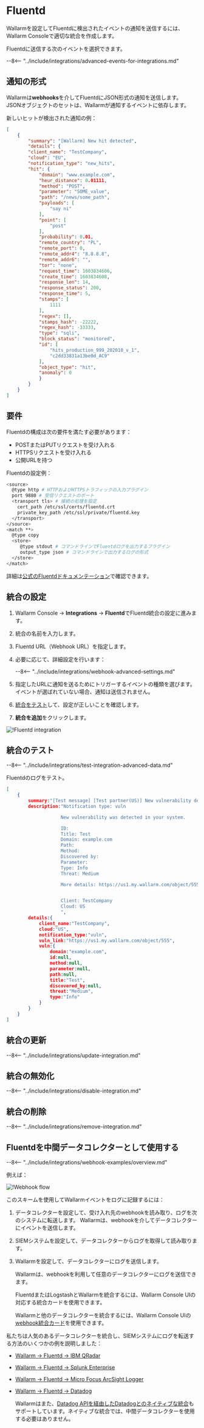 # Fluentd

Wallarmを設定してFluentdに検出されたイベントの通知を送信するには、Wallarm Consoleで適切な統合を作成します。

Fluentdに送信する次のイベントを選択できます。

--8<-- "../include/integrations/advanced-events-for-integrations.md"

## 通知の形式

Wallarmは**webhooks**を介してFluentdにJSON形式の通知を送信します。 JSONオブジェクトのセットは、Wallarmが通知するイベントに依存します。

新しいヒットが検出された通知の例：

```json
[
    {
        "summary": "[Wallarm] New hit detected",
        "details": {
        "client_name": "TestCompany",
        "cloud": "EU",
        "notification_type": "new_hits",
        "hit": {
            "domain": "www.example.com",
            "heur_distance": 0.01111,
            "method": "POST",
            "parameter": "SOME_value",
            "path": "/news/some_path",
            "payloads": [
                "say ni"
            ],
            "point": [
                "post"
            ],
            "probability": 0.01,
            "remote_country": "PL",
            "remote_port": 0,
            "remote_addr4": "8.8.8.8",
            "remote_addr6": "",
            "tor": "none",
            "request_time": 1603834606,
            "create_time": 1603834608,
            "response_len": 14,
            "response_status": 200,
            "response_time": 5,
            "stamps": [
                1111
            ],
            "regex": [],
            "stamps_hash": -22222,
            "regex_hash": -33333,
            "type": "sqli",
            "block_status": "monitored",
            "id": [
                "hits_production_999_202010_v_1",
                "c2dd33831a13be0d_AC9"
            ],
            "object_type": "hit",
            "anomaly": 0
            }
        }
    }
]
```

## 要件

Fluentdの構成は次の要件を満たす必要があります：

* POSTまたはPUTリクエストを受け入れる
* HTTPSリクエストを受け入れる
* 公開URLを持つ

Fluentdの設定例：

```bash linenums="1"
<source>
  @type http # HTTPおよびHTTPSトラフィックの入力プラグイン
  port 9880 # 受信リクエストのポート
  <transport tls> # 接続の処理を設定
    cert_path /etc/ssl/certs/fluentd.crt
    private_key_path /etc/ssl/private/fluentd.key
  </transport>
</source>
<match **>
  @type copy
  <store>
     @type stdout # コマンドラインでFluentdログを出力するプラグイン
     output_type json # コマンドラインで出力するログの形式
  </store>
</match>
```

詳細は[公式のFluentdドキュメンテーション](https://docs.datadoghq.com/integrations/fluentd)で確認できます。

## 統合の設定

1. Wallarm Console → **Integrations** → **Fluentd**でFluentd統合の設定に進みます。
1. 統合の名前を入力します。
1. Fluentd URL（Webhook URL）を指定します。
1. 必要に応じて、詳細設定を行います：

    --8<-- "../include/integrations/webhook-advanced-settings.md"
1. 指定したURLに通知を送るためにトリガーするイベントの種類を選びます。イベントが選ばれていない場合、通知は送信されません。
1. [統合をテスト](#testing-integration)して、設定が正しいことを確認します。
1. **統合を追加**をクリックします。

![!Fluentd integration](../../../images/user-guides/settings/integrations/add-fluentd-integration.png)

## 統合のテスト

--8<-- "../include/integrations/test-integration-advanced-data.md"

Fluentdのログをテスト。

```json
[
    {
        summary:"[Test message] [Test partner(US)] New vulnerability detected",
        description:"Notification type: vuln

                    New vulnerability was detected in your system.

                    ID: 
                    Title: Test
                    Domain: example.com
                    Path: 
                    Method: 
                    Discovered by: 
                    Parameter: 
                    Type: Info
                    Threat: Medium

                    More details: https://us1.my.wallarm.com/object/555


                    Client: TestCompany
                    Cloud: US
                    ",
        details:{
            client_name:"TestCompany",
            cloud:"US",
            notification_type:"vuln",
            vuln_link:"https://us1.my.wallarm.com/object/555",
            vuln:{
                domain:"example.com",
                id:null,
                method:null,
                parameter:null,
                path:null,
                title:"Test",
                discovered_by:null,
                threat:"Medium",
                type:"Info"
            }
        }
    }
]
```

## 統合の更新

--8<-- "../include/integrations/update-integration.md"

## 統合の無効化

--8<-- "../include/integrations/disable-integration.md"

## 統合の削除

--8<-- "../include/integrations/remove-integration.md"

## Fluentdを中間データコレクターとして使用する

--8<-- "../include/integrations/webhook-examples/overview.md"

例えば：

![!Webhook flow](../../../images/user-guides/settings/integrations/webhook-examples/fluentd/qradar-scheme.png)

このスキームを使用してWallarmイベントをログに記録するには：

1. データコレクターを設定して、受け入れ先のwebhookを読み取り、ログを次のシステムに転送します。 Wallarmは、webhookを介してデータコレクターにイベントを送信します。
1. SIEMシステムを設定して、データコレクターからログを取得して読み取ります。
1. Wallarmを設定して、データコレクターにログを送信します。

    Wallarmは、webhookを利用して任意のデータコレクターにログを送信できます。

    FluentdまたはLogstashとWallarmを統合するには、Wallarm Console UIの対応する統合カードを使用できます。

    Wallarmと他のデータコレクターを統合するには、Wallarm Console UIの[webhook統合カード](webhook.md)を使用できます。

私たちは人気のあるデータコレクターを統合し、SIEMシステムにログを転送する方法のいくつかの例を説明しました：

* [Wallarm → Fluentd → IBM QRadar](webhook-examples/fluentd-qradar.md)
* [Wallarm → Fluentd → Splunk Enterprise](webhook-examples/fluentd-splunk.md)
* [Wallarm → Fluentd → Micro Focus ArcSight Logger](webhook-examples/fluentd-arcsight-logger.md)
* [Wallarm → Fluentd → Datadog](webhook-examples/fluentd-logstash-datadog.md)

    Wallarmはまた、[Datadog APIを経由したDatadogとのネイティブな統合](datadog.md)もサポートしています。ネイティブな統合では、中間データコレクターを使用する必要はありません。